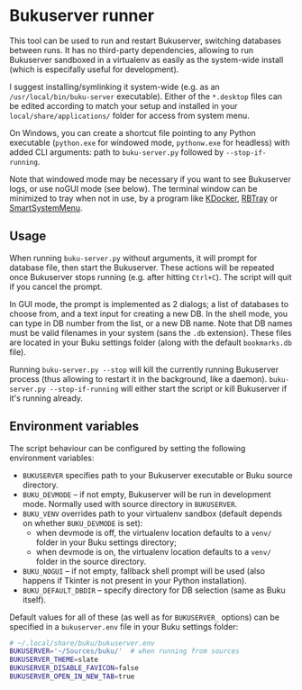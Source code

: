 # Bukuserver runner

This tool can be used to run and restart Bukuserver, switching databases between runs. It has no third-party dependencies, allowing to run Bukuserver sandboxed in a virtualenv as easily as the system-wide install (which is especifally useful for development).

I suggest installing/symlinking it system-wide (e.g. as an `/usr/local/bin/buku-server` executable). Either of the `*.desktop` files can be edited according to match your setup and installed in your `local/share/applications/` folder for access from system menu.

On Windows, you can create a shortcut file pointing to any Python executable (`python.exe` for windowed mode, `pythonw.exe` for headless) with added CLI arguments: path to `buku-server.py` followed by `--stop-if-running`.

Note that windowed mode may be necessary if you want to see Bukuserver logs, or use noGUI mode (see below). The terminal window can be minimized to tray when not in use, by a program like [KDocker](https://github.com/user-none/KDocker), [RBTray](https://github.com/benbuck/rbtray) or [SmartSystemMenu](https://github.com/AlexanderPro/SmartSystemMenu).

## Usage

When running `buku-server.py` without arguments, it will prompt for database file, then start the Bukuserver. These actions will be repeated once Bukuserver stops running (e.g. after hitting `Ctrl+C`). The script will quit if you cancel the prompt.

In GUI mode, the prompt is implemented as 2 dialogs; a list of databases to choose from, and a text input for creating a new DB. In the shell mode, you can type in DB number from the list, or a new DB name. Note that DB names must be valid filenames in your system (sans the `.db` extension). These files are located in your Buku settings folder (along with the default `bookmarks.db` file).

Running `buku-server.py --stop` will kill the currently running Bukuserver process (thus allowing to restart it in the background, like a daemon). `buku-server.py --stop-if-running` will either start the script or kill Bukuserver if it's running already.

## Environment variables

The script behaviour can be configured by setting the following environment variables:
* `BUKUSERVER` specifies path to your Bukuserver executable or Buku source directory.
* `BUKU_DEVMODE` – if not empty, Bukuserver will be run in development mode. Normally used with source directory in `BUKUSERVER`.
* `BUKU_VENV` overrides path to your virtualenv sandbox (default depends on whether `BUKU_DEVMODE` is set):
  - when devmode is off, the virtualenv location defaults to a `venv/` folder in your Buku settings directory;
  - when devmode is on, the virtualenv location defaults to a `venv/` folder in the source directory.
* `BUKU_NOGUI` – if not empty, fallback shell prompt will be used (also happens if Tkinter is not present in your Python installation).
* `BUKU_DEFAULT_DBDIR` – specify directory for DB selection (same as Buku itself).

Default values for all of these (as well as for `BUKUSERVER_` options) can be specified in a `bukuserver.env` file in your Buku settings folder:
```sh
# ~/.local/share/buku/bukuserver.env
BUKUSERVER='~/Sources/buku/'  # when running from sources
BUKUSERVER_THEME=slate
BUKUSERVER_DISABLE_FAVICON=false
BUKUSERVER_OPEN_IN_NEW_TAB=true
```
